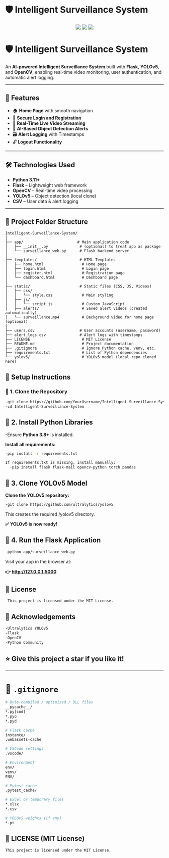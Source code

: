 # 🛡️ **Intelligent Surveillance System**
<div align="center"> <img src="https://img.shields.io/badge/Status-Active-brightgreen" /> <img src="https://img.shields.io/badge/License-MIT-blue" /> <img src="https://img.shields.io/badge/Made%20with-Flask%20%26%20YOLOv5-blueviolet" /> </div>

# 🛡️ **Intelligent Surveillance System**

An **AI-powered Intelligent Surveillance System** built with **Flask**, **YOLOv5**, and **OpenCV**, enabling real-time video monitoring, user authentication, and automatic alert logging.

---

## 📸 **Features**

- 🏠 **Home Page** with smooth navigation
- 🔐 **Secure Login and Registration**
- 🎥 **Real-Time Live Video Streaming**
- 🚨 **AI-Based Object Detection Alerts**
- 🗃️ **Alert Logging** with Timestamps
- 🔓 **Logout Functionality**

---

## 🛠️ **Technologies Used**

- **Python 3.11+**
- **Flask** – Lightweight web framework
- **OpenCV** – Real-time video processing
- **YOLOv5** – Object detection (local clone)
- **CSV** – User data & alert logging

---

## 📁 **Project Folder Structure**

```\n
Intelligent-Surveillance-System/
│
├── app/                        # Main application code
│   ├── __init__.py              # (optional) to treat app as package
│   └── surveillance_web.py      # Flask backend server
│
├── templates/                   # HTML Templates
│   ├── home.html                 # Home page
│   ├── login.html                # Login page
│   ├── register.html             # Registration page
│   └── dashboard.html            # Dashboard page
│
├── static/                      # Static files (CSS, JS, Videos)
│   ├── css/
│   │   └── style.css             # Main styling
│   ├── js/
│   │   └── script.js             # Custom JavaScript
│   ├── alerts/                   # Saved alert videos (created automatically)
│   └── surveillance.mp4          # Background video for home page (optional)
│
├── users.csv                    # User accounts (username, password)
├── alert_logs.csv               # Alert logs with timestamps
├── LICENSE                       # MIT License
├── README.md                     # Project documentation
├── .gitignore                    # Ignore Python cache, venv, etc.
├── requirements.txt              # List of Python dependencies
└── yolov5/                       # YOLOv5 model (local repo cloned here)
```
## 🚀 **Setup Instructions**

### 🔧 **1. Clone the Repository**

```bash
-git clone https://github.com/YourUsername/Intelligent-Surveillance-System.git
-cd Intelligent-Surveillance-System
```

## 🧪 **2. Install Python Libraries**
-Ensure **Python 3.8+** is installed.

**Install all requirements:**

```bash
-pip install -r requirements.txt
```

```bash
If requirements.txt is missing, install manually:
  -pip install flask flask-mail opencv-python torch pandas
```
## 🧠 **3. Clone YOLOv5 Model**

**Clone the YOLOv5 repository:**

```bash
-git clone https://github.com/ultralytics/yolov5
```
This creates the required /yolov5 directory.

**✅ YOLOv5 is now ready!**

## 🚀 **4. Run the Flask Application**
```bash
-python app/surveillance_web.py
```
Visit your app in the browser at:

**👉 http://127.0.0.1:5000**

## 📜 **License**
```bash
-This project is licensed under the MIT License.
```

## 🙏 **Acknowledgements**
```bash
-Ultralytics YOLOv5
-Flask
-OpenCV
-Python Community
```

## ⭐ **Give this project a star if you like it!**

---

# 📁 `.gitignore`

```bash
# Byte-compiled / optimized / DLL files
__pycache__/
*.py[cod]
*.pyo
*.pyd

# Flask cache
instance/
.webassets-cache

# VSCode settings
.vscode/

# Environment
env/
venv/
ENV/

# Pytest cache
.pytest_cache/

# Excel or temporary files
*.xlsx
*.csv

# YOLOv5 weights (if any)
*.pt
```

## 📝 **LICENSE (MIT License)**
```bash
This project is licensed under the MIT License.
```
